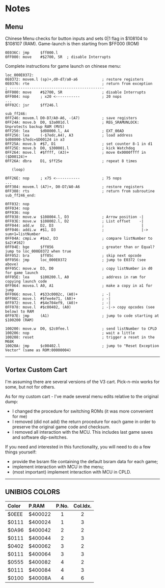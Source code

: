 # Notes

## Menu

Chinese Menu checks for button inputs and sets 0|1 flag in
$108104 to $108107 (RAM).
Game-launch is then starting from $FF000 (ROM)

```text
0E036C: jmp     $ff000.l
0FF000: move    #$2700, SR  ; disable Interrupts
```

Complete instructions for game launch on chinese menu:

```text
loc_000E0372:
0E0372: movem.l (sp)+,d0-d7/a0-a6           ; restore registers
0E0376: rte                                 ; return from exception
; -------------------------------------------
0FF000: move    #$2700, SR                  ; disable Interrupts
0FF004: nop     ; x20 <-----------          ; 20 nops
...
0FF02C: jsr     $ff246.l

sub_ff246:
0FF246: movem.l D0-D7/A0-A6, -(A7)          ; save registers
0FF24A: move.b  D0, $3a001d.l               ; REG_SRAMUNLOCK: Unprotects backup RAM (MVS)
0FF250: lea     $d08000.l, A4               ; EXT_00AD
0FF256: lea     (-$7edc,A4), A3             ; load address $d08000-$7edc=$D00124 in a3
0FF25A: move.b  #$7, D1                     ; set counter 8-1 in d1
0FF25E: move.b  D0, $300001.l               ; kick Watchdog
0FF264: move.l  #$ffff, (A3)+               ; move 0x0000ffff in ($D00124)+
0FF26A: dbra    D1, $ff25e                  ; repeat 8 times

   (loop)

0FF26E: nop     ; x75 <-----------          ; 75 nops
...
0FF304: movem.l (A7)+, D0-D7/A0-A6          ; restore registers
0FF308: rts                                 ; return from subroutine
sub_ff246_end:

0FF032: nop
0FF034: nop
0FF036: nop
0FF038: move.w  $108004.l, D3               ; Arrow position -|
0FF03E: move.w  $108002.l, D2               ; List offset    -|
0FF044: add.w   D2, D3                      ;                 |  
0FF046: addi.w  #$1, D3                     ;                 |-> sum+1=listNumber
0FF04A: cmpi.w  #$a2, D3                    ; compare listNumber to $a2(#162)
0FF04E: bge     $ff056                      ; greater than or Equal? jump to loc_000E0372 when true
0FF052: bra     $ff05c                      ; skip next opcode
0FF056: jmp     loc_000E0372                ; jump to E0372 (see above)
0FF05C: move.w  D3, D0                      ; copy listNumber in d0 for game launch
0FF05E: lea     $100200.l, A0               ; address in ram for copying launch code
0FF064: movea.l A0, A1                      ; make a copy in a1 for jump
0FF066: move.l  #$33c0002c, (A0)+           ; -|
0FF06C: move.l  #$fee4e71, (A0)+            ; -|
0FF072: move.l  #$4e704ef9, (A0)+           ; -|
0FF078: move.l  #$c00402, (A0)              ; -|-> copy opcodes (see below) to RAM
0FF07E: jmp     (A1)                        ; jump to code starting at $100200 (RAM)

100200: move.w  D0, $2c0fee.l               ; send listNumber to CPLD
100206: nop                                 ; wait a little
100208: reset                               ; trigger a reset in the M68K
10020A: jmp     $c00402.l                   ; jump to "Reset Exception Vector" (same as ROM:00000004)
```

---

## Vortex Custom Cart

I'm assuming there are several versions of the V3 cart. Pick-n-mix works for some, but not for others.

As for my custom cart - I've made several menu edits relative to the original dump:

- I changed the procedure for switching ROMs (it was more convenient for me)
- I removed (did not add) the return procedure for each game in order to preserve the original game code and checksum.
- I removed all interaction with the MCU. This includes last game saves and software dip-switches.

If you need and interested in this functionality, you will need to do a few things yourself:

- provide the bsram file containing the default bsram data for each game;
- implement interaction with MCU in the menu;
- (most important) implement interaction with MCU in CPLD.

---

## UNIBIOS COLORS

| Color | P.RAM   | P.No. | Col.Idx. |
| :---- | :------ | :---: | :------: |
| $0EEE | $400022 |   1   |    2     |
| $0111 | $400024 |   1   |    3     |
| $0A96 | $400042 |   2   |    2     |
| $0111 | $400044 |   2   |    3     |
| $0402 | $400062 |   3   |    2     |
| $0111 | $400064 |   3   |    3     |
| $0555 | $400082 |   4   |    2     |
| $0111 | $400084 |   4   |    3     |
| $0100 | $40008A |   4   |    6     |
